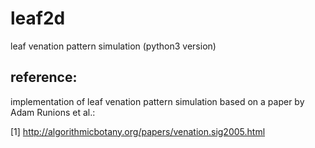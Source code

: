 # leaf2d
leaf venation pattern simulation (python3 version)

reference:
-----
implementation of leaf venation pattern simulation based on a paper by Adam Runions et al.:

[1] http://algorithmicbotany.org/papers/venation.sig2005.html 